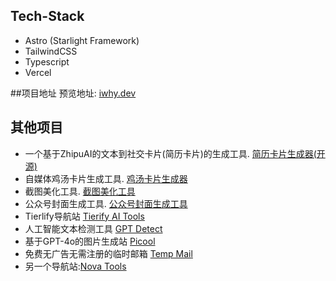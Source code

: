 
## Tech-Stack
  - Astro (Starlight Framework)
  - TailwindCSS
  - Typescript
  - Vercel

##项目地址
预览地址: [iwhy.dev](博客)


## 其他项目
- 一个基于ZhipuAI的文本到社交卡片(简历卡片)的生成工具. [简历卡片生成器(开源)](https://introcard.iwhy.dev)
- 自媒体鸡汤卡片生成工具. [鸡汤卡片生成器](https://retro.iwhy.dev/)
- 截图美化工具. [截图美化工具](https://pretty-snap.iwhy.dev/)
- 公众号封面生成工具. [公众号封面生成工具](https://cover.iwhy.dev/)
- Tierlify导航站 [Tierify AI Tools](https://tierlify.com)
- 人工智能文本检测工具 [GPT Detect](https://gptdetect.ai/)
- 基于GPT-4o的图片生成站 [Picool](https://picool.ai/)
- 免费无广告无需注册的临时邮箱 [Temp Mail](https://tempmailpro.org/zh)
- 另一个导航站:[Nova Tools](https://novatools.ai/)
